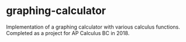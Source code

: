 # graphing-calculator
Implementation of a graphing calculator with various calculus functions. Completed as a project for AP Calculus BC in 2018.

